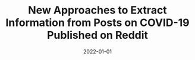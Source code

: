 ---
title: 'New Approaches to Extract Information from Posts on COVID-19 Published on Reddit'
collection: publications
permalink: /publication/2022-International Journal of Information Technology and Decision Making-New-Approaches.md
excerpt: 'G. Bonifazi, E. Corradini, D. Ursino, L. Virgili'
date: 2022-01-01
venue: 'International Journal of Information Technology and Decision Making'
link: 'https://doi.org/10.1142/S0219622022500213'
location: 'Department of Information Engineering, Polytechnic University of Marche, Via Brecce Bianche 12, Ancona, 60131, Italy'
---